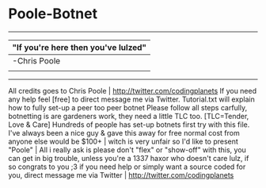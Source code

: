 # Poole-Botnet
 -------------------------------------------------
|     "If you're here then you've lulzed"         |
|                    ---                          |
|                -Chris Poole                     |
|                                                 |
 -------------------------------------------------

 All credits goes to Chris Poole | http://twitter.com/codingplanets
 If you need any help feel [free] to direct message me via Twitter.
 Tutorial.txt will explain how to fully set-up a peer too peer botnet
 Please follow all steps carfully, botnetting is are gardeners work,
 they need a little TLC too. [TLC=Tender, Love & Care]
 Hundreds of people has set-up botnets first try with this
 file. I've always been a nice guy & gave this away for free
 normal cost from anyone else would be $100+ | witch is very
 unfair so I'd like to present "Poole" | All i really ask is
 please don't "flex" or "show-off" with this, you can get in big
 trouble, unless you're a 1337 haxor who doesn't care lulz, if so
 congrats to you ;3
 if you need help or simply want a source coded for you, direct message
 me via Twitter | http://twitter.com/codingplanets
